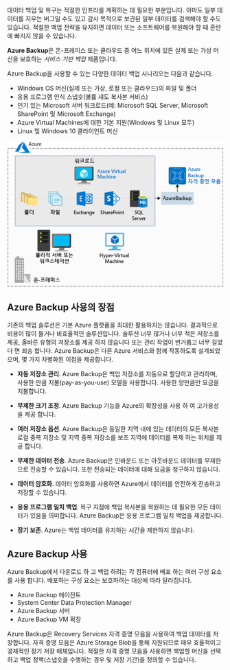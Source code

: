 데이터 백업 및 복구는 적절한 인프라를 계획하는 데 필요한 부분입니다. 아마도 일부 데이터를 지우는 버그일 수도 있고 감사 목적으로 보관된 일부 데이터를 검색해야 할 수도 있습니다. 적절한 백업 전략을 유지하면 데이터 또는 소프트웨어를 복원해야 할 때 혼란에 빠지지 않을 수 있습니다.

**Azure Backup**은 온-프레미스 또는 클라우드 중 어느 위치에 있든 실제 또는 가상 머신을 보호하는 _서비스 기반 백업_ 제품입니다.

Azure Backup을 사용할 수 있는 다양한 데이터 백업 시나리오는 다음과 같습니다.

- Windows OS 머신(실제 또는 가상, 로컬 또는 클라우드)의 파일 및 폴더
- 응용 프로그램 인식 스냅숏(볼륨 섀도 복사본 서비스)
- 인기 있는 Microsoft 서버 워크로드(예: Microsoft SQL Server, Microsoft SharePoint 및 Microsoft Exchange)
- Azure Virtual Machines에 대한 기본 지원(Windows 및 Linux 모두)
- Linux 및 Windows 10 클라이언트 머신

![Azure Backup](../media/6-backup-server.png)

## <a name="advantages-of-using-azure-backup"></a>Azure Backup 사용의 장점

기존의 백업 솔루션은 기본 Azure 플랫폼을 최대한 활용하지는 않습니다. 결과적으로 비용이 많이 들거나 비효율적인 솔루션입니다. 솔루션 너무 많거나 너무 적은 저장소를 제공, 올바른 유형의 저장소를 제공 하지 않습니다 또는 관리 작업이 번거롭고 너무 길었다 면 죄송 합니다. Azure Backup은 다른 Azure 서비스와 함께 작동하도록 설계되었으며, 몇 가지 차별화된 이점을 제공합니다.

- **자동 저장소 관리**. Azure Backup은 백업 저장소를 자동으로 할당하고 관리하며, 사용한 만큼 지불(pay-as-you-use) 모델을 사용합니다. 사용한 양만큼만 요금을 지불합니다.

- **무제한 크기 조정**. Azure Backup 기능을 Azure의 확장성을 사용 하 여 고가용성을 제공 합니다.

- **여러 저장소 옵션**. Azure Backup은 동일한 지역 내에 있는 데이터의 모든 복사본 로컬 중복 저장소 및 지역 중복 저장소를 보조 지역에 데이터를 복제 하는 위치를 제공 합니다.

- **무제한 데이터 전송**. Azure Backup은 인바운드 또는 아웃바운드 데이터를 무제한으로 전송할 수 있습니다. 또한 전송되는 데이터에 대해 요금을 청구하지 않습니다.

- **데이터 암호화**. 데이터 암호화를 사용하면 Azure에서 데이터를 안전하게 전송하고 저장할 수 있습니다.

- **응용 프로그램 일치 백업**. 복구 지점에 백업 복사본을 복원하는 데 필요한 모든 데이터가 있음을 의미합니다. Azure Backup은 응용 프로그램 일치 백업을 제공합니다.

- **장기 보존**. Azure는 백업 데이터를 유지하는 시간을 제한하지 않습니다.

## <a name="using-azure-backup"></a>Azure Backup 사용

Azure Backup에서 다운로드 하 고 백업 하려는 각 컴퓨터에 배포 하는 여러 구성 요소를 사용 합니다. 배포하는 구성 요소는 보호하려는 대상에 따라 달라집니다.

- Azure Backup 에이전트
- System Center Data Protection Manager
- Azure Backup 서버
- Azure Backup VM 확장

Azure Backup은 Recovery Services 자격 증명 모음을 사용하여 백업 데이터를 저장합니다. 자격 증명 모음은 Azure Storage Blob을 통해 지원되므로 매우 효율적이고 경제적인 장기 저장 매체입니다. 적절한 자격 증명 모음을 사용하면 백업할 머신을 선택하고 백업 정책(스냅숏을 수행하는 경우 및 저장 기간)을 정의할 수 있습니다.